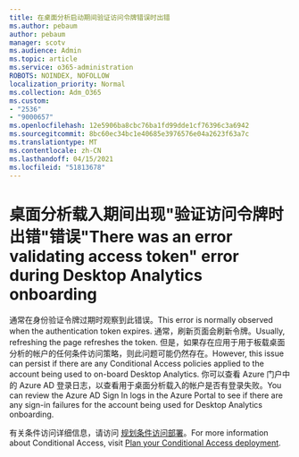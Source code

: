```yaml
---
title: 在桌面分析启动期间验证访问令牌错误时出错
ms.author: pebaum
author: pebaum
manager: scotv
ms.audience: Admin
ms.topic: article
ms.service: o365-administration
ROBOTS: NOINDEX, NOFOLLOW
localization_priority: Normal
ms.collection: Adm_O365
ms.custom:
- "2536"
- "9000657"
ms.openlocfilehash: 12e5906ba8cbc76ba1fd99dde1cf76396c3a6942
ms.sourcegitcommit: 8bc60ec34bc1e40685e3976576e04a2623f63a7c
ms.translationtype: MT
ms.contentlocale: zh-CN
ms.lasthandoff: 04/15/2021
ms.locfileid: "51813678"
---
```

# <a name="there-was-an-error-validating-access-token-error-during-desktop-analytics-onboarding"></a><span data-ttu-id="c2ff1-102">桌面分析载入期间出现"验证访问令牌时出错"错误</span><span class="sxs-lookup"><span data-stu-id="c2ff1-102">"There was an error validating access token" error during Desktop Analytics onboarding</span></span>

<span data-ttu-id="c2ff1-103">通常在身份验证令牌过期时观察到此错误。</span><span class="sxs-lookup"><span data-stu-id="c2ff1-103">This error is normally observed when the authentication token expires.</span></span> <span data-ttu-id="c2ff1-104">通常，刷新页面会刷新令牌。</span><span class="sxs-lookup"><span data-stu-id="c2ff1-104">Usually, refreshing the page refreshes the token.</span></span> <span data-ttu-id="c2ff1-105">但是，如果存在应用于用于板载桌面分析的帐户的任何条件访问策略，则此问题可能仍然存在。</span><span class="sxs-lookup"><span data-stu-id="c2ff1-105">However, this issue can persist if there are any Conditional Access policies applied to the account being used to on-board Desktop Analytics.</span></span> <span data-ttu-id="c2ff1-106">你可以查看 Azure 门户中的 Azure AD 登录日志，以查看用于桌面分析载入的帐户是否有登录失败。</span><span class="sxs-lookup"><span data-stu-id="c2ff1-106">You can review the Azure AD Sign In logs in the Azure Portal to see if there are any sign-in failures for the account being used for Desktop Analytics onboarding.</span></span>

<span data-ttu-id="c2ff1-107">有关条件访问详细信息，请访问 [规划条件访问部署](https://docs.microsoft.com/azure/active-directory/conditional-access/plan-conditional-access)。</span><span class="sxs-lookup"><span data-stu-id="c2ff1-107">For more information about Conditional Access, visit [Plan your Conditional Access deployment](https://docs.microsoft.com/azure/active-directory/conditional-access/plan-conditional-access).</span></span>
